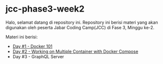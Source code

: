 # jcc-phase3-week2

Halo, selamat datang di repository ini. Repository ini berisi materi yang akan digunakan oleh peserta Jabar Coding Camp(JCC) di Fase 3, Minggu ke-2.

Materi ini berisi:

* [Day #1 - Docker 101](./day-1)
* [Day #2 - Working on Multiple Container with Docker Compose](./day-2)
* Day #3 - GraphQL Server
